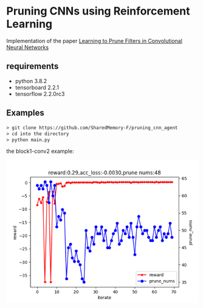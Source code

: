 # Pruning CNNs using Reinforcement Learning
Implementation of the paper [Learning to Prune Filters in Convolutional Neural Networks](https://arxiv.org/pdf/1801.07365.pdf)

## requirements

- python  3.8.2               
- tensorboard 2.2.1     
- tensorflow 2.2.0rc3 

## Examples
```
> git clone https://github.com/SharedMemory-F/pruning_cnn_agent
> cd into the directory 
> python main.py
```
the block1-conv2 example:

![the block1-conv2 example](test2)